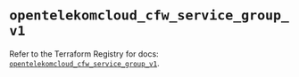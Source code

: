 # `opentelekomcloud_cfw_service_group_v1`

Refer to the Terraform Registry for docs: [`opentelekomcloud_cfw_service_group_v1`](https://registry.terraform.io/providers/opentelekomcloud/opentelekomcloud/1.36.49/docs/resources/cfw_service_group_v1).
